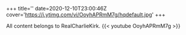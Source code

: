 +++
title=''
date=2020-12-10T23:00:46Z
cover='https://i.ytimg.com/vi/OoyhAPRmM7g/hqdefault.jpg'
+++

All content belongs to RealCharlieKirk.
{{< youtube OoyhAPRmM7g >}}
